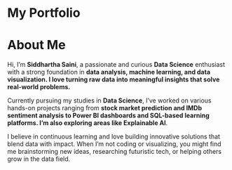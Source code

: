# My Portfolio
# About Me
Hi, I’m **Siddhartha Saini**, a passionate and curious **Data Science** enthusiast with a strong foundation in **data analysis, machine learning, and data visualization. I love turning raw data into meaningful insights that solve real-world problems.**

Currently pursuing my studies in **Data Science**, I’ve worked on various hands-on projects ranging from **stock market prediction and IMDb sentiment analysis to Power BI dashboards and SQL-based learning platforms. I’m also exploring areas like Explainable AI**.

I believe in continuous learning and love building innovative solutions that blend data with impact. When I’m not coding or visualizing, you might find me brainstorming new ideas, researching futuristic tech, or helping others grow in the data field.
